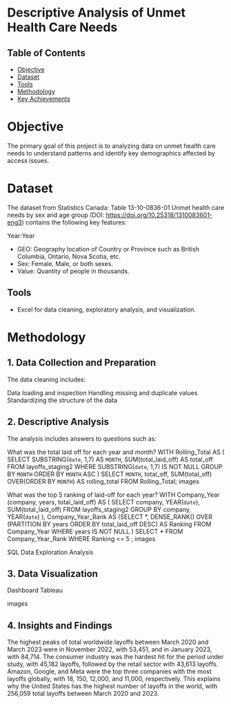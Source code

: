 # Descriptive Analysis of Unmet Health Care Needs

## Table of Contents
  - [Objective](#objective)
  - [Dataset](#dataset)
  - [Tools](#tools)
  - [Methodology](#methodology)
  - [Key Achievements](#key-achievements)

# Objective

The primary goal of this project is to analyzing data on unmet health care needs to understand patterns and identify key demographics affected by access issues. 

# Dataset

The dataset from Statistics Canada: Table 13-10-0836-01  Unmet health care needs by sex and age group (DOI: https://doi.org/10.25318/1310083601-eng3) contains the following key features:

Year:Year
- GEO: Geography location of Country or Province such as British Columbia, Ontario, Nova Scotia, etc.
- Sex: Female, Male, or both sexes.
- Value: Quantity of people in thousands.

## Tools

- Excel for data cleaning, exploratory analysis, and visualization.

# Methodology

## 1. Data Collection and Preparation

The data cleaning includes:

Data loading and inspection
Handling missing and duplicate values
Standardizing the structure of the data
## 2. Descriptive Analysis
The analysis includes answers to questions such as:

What was the total laid off for each year and month?
WITH Rolling_Total AS
(
SELECT SUBSTRING(`date`, 1,7) AS `MONTH`, SUM(total_laid_off) AS total_off
FROM layoffs_staging2
WHERE SUBSTRING(`date`, 1,7) IS NOT NULL
GROUP BY `MONTH`
ORDER BY `MONTH` ASC
)
SELECT `MONTH`, total_off,
SUM(total_off) OVER(ORDER BY `MONTH`) AS rolling_total
FROM Rolling_Total;
images

What was the top 5 ranking of laid-off for each year?
WITH Company_Year (company, years, total_laid_off) AS
(
SELECT company, YEAR(`date`), SUM(total_laid_off) 
FROM layoffs_staging2
GROUP BY company, YEAR(`date`)
), Company_Year_Rank AS
(SELECT *, 
DENSE_RANK() OVER (PARTITION BY years ORDER BY total_laid_off DESC) AS Ranking
FROM Company_Year
WHERE years IS NOT NULL
)
SELECT *
FROM Company_Year_Rank
WHERE Ranking <= 5
;
images

SQL Data Exploration Analysis
## 3. Data Visualization
Dashboard Tableau

images

## 4. Insights and Findings
The highest peaks of total worldwide layoffs between March 2020 and March 2023 were in November 2022, with 53,451, and in January 2023, with 84,714.
The consumer industry was the hardest hit for the period under study, with 45,182 layoffs, followed by the retail sector with 43,613 layoffs.
Amazon, Google, and Meta were the top three companies with the most layoffs globally, with 18, 150, 12,000, and 11,000, respectively.
This explains why the United States has the highest number of layoffs in the world, with 256,059 total layoffs between March 2020 and 2023.
